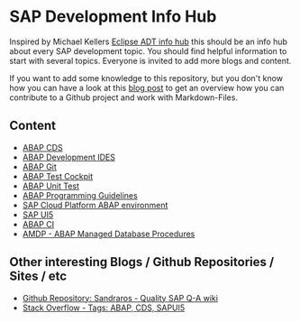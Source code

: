 # SAP Development Info Hub

Inspired by Michael Kellers [Eclipse ADT info hub](https://github.com/Keller-Michael/Eclipse_ADT_info_hub) this should be an info hub about every SAP development topic. You should find helpful information to start with several topics.
Everyone is invited to add more blogs and content.

If you want to add some knowledge to this repository, but you don't know how you can have a look at this [blog post](https://blogs.sap.com/2020/01/28/github-markdown-visual-studio-code-and-git-to-share-knowledge/) to get an overview how you can contribute to a Github project and work with Markdown-Files. 

## Content

- [ABAP CDS](sub%20sections/SAP%20Hana/ABAP%20CDS.md)
- [ABAP Development IDES](https://github.com/Keller-Michael/Eclipse_ADT_info_hub)
- [ABAP Git](sub%20sections/ABAP%20Git.md)
- [ABAP Test Cockpit](sub%20sections/Quality/ABAP%20Test%20Cockpit.md)
- [ABAP Unit Test](sub%20sections/Quality/ABAP%20Unit%20Tests.md)
- [ABAP Programming Guidelines](https://github.com/SAP/styleguides/blob/master/clean-abap/CleanABAP.md)
- [SAP Cloud Platform ABAP environment](sub%20sections/SCP%20ABAP%20environment.md)
- [SAP UI5](sub%20sections/SAP%20UI5.md)
- [ABAP CI](sub%20sections/ABAPCI%20gCTS.md)
- [AMDP - ABAP Managed Database Procedures](sub%20sections/../sub%20sections/SAP%20Hana/AMDP.md)

## Other interesting Blogs / Github Repositories / Sites / etc

- [Github Repository: Sandraros - Quality SAP Q-A wiki](https://github.com/sandraros/Quality-SAP-Q-A-wiki/blob/master/Home.md)
- [Stack Overflow - Tags: ABAP, CDS, SAPUI5](https://stackoverflow.com/questions/tagged/abap+or+cds+or+sapui5)

